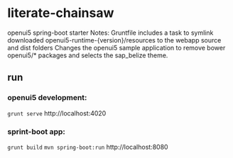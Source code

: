 # literate-chainsaw
openui5 spring-boot starter
Notes:
Gruntfile includes a task to symlink downloaded openui5-runtime-{version}/resources to the webapp source and dist folders
Changes the openui5 sample application to remove bower openui5/* packages and selects the sap_belize theme.
## run
### openui5 development:
` grunt serve `
http://localhost:4020

### sprint-boot app:
` grunt build `
` mvn spring-boot:run `
http://localhost:8080

